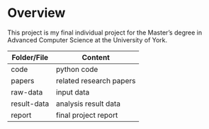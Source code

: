 # Overview

This project is my final individual project for the Master’s degree in Advanced Computer Science at the University of York.

| Folder/File | Content                 |
| ----------- | ----------------------- |
| code        | python code             |
| papers      | related research papers |
| raw-data    | input data              |
| result-data | analysis result data    |
| report      | final project report    |
